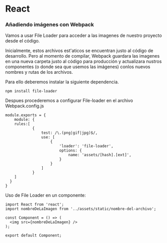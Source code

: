 # React

### Añadiendo imágenes con Webpack

Vamos a usar File Loader para acceder a las imagenes de nuestro proyecto desde el código.

Inicialmente, estos archivos est'aticos se encuentran justo al código de desarrollo. Pero al momento de compilar, Webpack guardara las imagenes en una nueva carpeta justo al código para producción y actualizara nustros componentes (o donde sea que usemos las imágenes) conlos nuevos nombres y rutas de los archivos.

Para ello deberemos instalar la siguiente dependencia.

`npm install file-loader`

Despues procederemos a configurar File-loader en el archivo Webpack.config.js

```
module.exports = {
	module: {
    rules:[
			{
				test: /\.(png|gif|jpg)$/,
				use: [
					{
						'loader': 'file-loader',
						options: {
							name: 'assets/[hash].[ext]',
						}
					}
				]
			}
    ]
  }
}
```

Uso de File Loader en un componente:
```
import React from 'react';
import nombreDeLaImagen from '../assets/static/nombre-del-archivo';

const Component = () => (
  <img src={nombreDeLaImagen} />
);

export default Component;
```